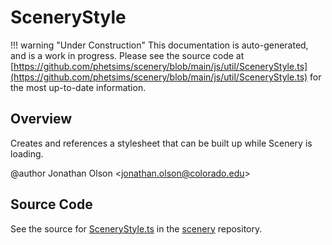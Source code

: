 # SceneryStyle

!!! warning "Under Construction"
    This documentation is auto-generated, and is a work in progress. Please see the source code at
    [https://github.com/phetsims/scenery/blob/main/js/util/SceneryStyle.ts](https://github.com/phetsims/scenery/blob/main/js/util/SceneryStyle.ts) for the most up-to-date information.

## Overview

Creates and references a stylesheet that can be built up while Scenery is loading.

@author Jonathan Olson &lt;jonathan.olson@colorado.edu&gt;



## Source Code

See the source for [SceneryStyle.ts](https://github.com/phetsims/scenery/blob/main/js/util/SceneryStyle.ts) in the [scenery](https://github.com/phetsims/scenery) repository.
